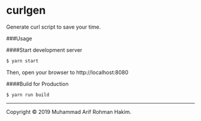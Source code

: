 # curlgen

Generate curl script to save your time.

###Usage

####Start development server
```sh
$ yarn start
```
Then, open your browser to http://localhost:8080

####Build for Production

```sh
$ yarn run build
```
------------

Copyright © 2019 Muhammad Arif Rohman Hakim.
